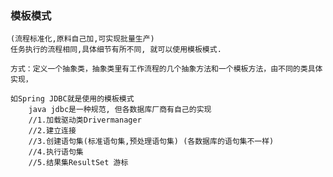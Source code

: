 ### 模板模式
    (流程标准化,原料自己加,可实现批量生产)
    任务执行的流程相同,具体细节有所不同, 就可以使用模板模式.
    
    方式：定义一个抽象类，抽象类里有工作流程的几个抽象方法和一个模板方法，由不同的类具体实现，
    
    如Spring JDBC就是使用的模板模式
        java jdbc是一种规范, 但各数据库厂商有自己的实现
        //1.加载驱动类Drivermanager
        //2.建立连接
        //3.创建语句集(标准语句集,预处理语句集) (各数据库的语句集不一样)
        //4.执行语句集
        //5.结果集ResultSet 游标
    